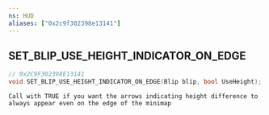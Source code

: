 ```yaml
---
ns: HUD
aliases: ["0x2c9f302398e13141"]
---
```

## SET_BLIP_USE_HEIGHT_INDICATOR_ON_EDGE

```c
// 0x2C9F302398E13141
void SET_BLIP_USE_HEIGHT_INDICATOR_ON_EDGE(Blip blip, bool UseHeight);
```

```
Call with TRUE if you want the arrows indicating height difference to always appear even on the edge of the minimap
```
